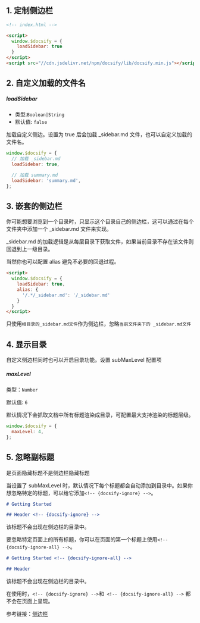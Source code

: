 ## 1. 定制侧边栏

```html
<!-- index.html -->

<script>
  window.$docsify = {
    loadSidebar: true
  }
</script>
<script src="//cdn.jsdelivr.net/npm/docsify/lib/docsify.min.js"></script>
```

## 2. 自定义加载的文件名

##### loadSidebar

- 类型:`Boolean|String`
- 默认值: `false`

加载自定义侧边。设置为 true 后会加载 _sidebar.md 文件，也可以自定义加载的文件名。

```js
window.$docsify = {
  // 加载 _sidebar.md
  loadSidebar: true,

  // 加载 summary.md
  loadSidebar: 'summary.md',
};
```

## 3. 嵌套的侧边栏

你可能想要浏览到一个目录时，只显示这个目录自己的侧边栏，这可以通过在每个文件夹中添加一个 _sidebar.md 文件来实现。

_sidebar.md 的加载逻辑是从每层目录下获取文件，如果当前目录不存在该文件则回退到上一级目录。

当然你也可以配置 alias 避免不必要的回退过程。

```html
<script>
  window.$docsify = {
    loadSidebar: true,
    alias: {
      '/.*/_sidebar.md': '/_sidebar.md'
    }
  }
</script>
```

只使用`根目录的_sidebar.md文件`作为侧边栏，忽略`当前文件夹下的 _sidebar.md文件`

## 4. 显示目录

自定义侧边栏同时也可以开启目录功能。设置 subMaxLevel 配置项

##### maxLevel

类型：`Number`

默认值: `6`

默认情况下会抓取文档中所有标题渲染成目录，可配置最大支持渲染的标题层级。

```js
window.$docsify = {
  maxLevel: 4,
};
```

## 5. 忽略副标题

是页面隐藏标题不是侧边栏隐藏标题

当设置了 subMaxLevel 时，默认情况下每个标题都会自动添加到目录中。如果你想忽略特定的标题，可以给它添加` <!-- {docsify-ignore} --> `。

```md
# Getting Started

## Header <!-- {docsify-ignore} -->
```

该标题不会出现在侧边栏的目录中。

要忽略特定页面上的所有标题，你可以在页面的第一个标题上使用` <!-- {docsify-ignore-all} --> `。

```md
# Getting Started <!-- {docsify-ignore-all} -->

## Header
```

该标题不会出现在侧边栏的目录中。

在使用时，` <!-- {docsify-ignore} --> `和` <!-- {docsify-ignore-all} -->` 都不会在页面上呈现。

参考链接：[侧边栏](https://docsify.js.org/#/zh-cn/more-pages)